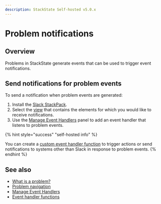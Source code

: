 ```yaml
---
description: StackState Self-hosted v5.0.x
---
```


# Problem notifications

## Overview

Problems in StackState generate events that can be used to trigger event notifications.

## Send notifications for problem events

To send a notification when problem events are generated:

1. Install the [Slack StackPack](/stackpacks/integrations/slack.md).
2. Select the [view](/use/stackstate-ui/views/about_views.md) that contains the elements for which you would like to receive notifications.
3. Use the [Manage Event Handlers](/use/stackstate-ui/views/manage-event-handlers.md) panel to add an event handler that listens to problem events.

{% hint style="success" "self-hosted info" %}

You can create a [custom event handler function](../../develop/developer-guides/custom-functions/event-handler-functions.md) to trigger actions or send notifications to systems other than Slack in response to problem events.
{% endhint %}

## See also

* [What is a problem?](about-problems.md)
* [Problem navigation](problem_investigation.md)
* [Manage Event Handlers](/use/stackstate-ui/views/manage-event-handlers.md)
* [Event handler functions](../../develop/developer-guides/custom-functions/event-handler-functions.md "StackState Self-Hosted only")

